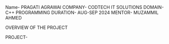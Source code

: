 Name- PRAGATI AGRAWAl
COMPANY- CODTECH IT SOLUTIONS
DOMAIN- C++ PROGRAMMING
DURATION- AUG-SEP 2024
MENTOR- MUZAMMIL AHMED

OVERVIEW OF THE PROJECT

PROJECT-
